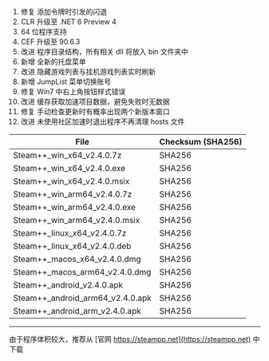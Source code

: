 1. 修复 添加令牌时引发的闪退
2. CLR 升级至 .NET 6 Preview 4
3. 64 位程序支持
4. CEF 升级至 90.6.3
5. 改进 程序目录结构，所有相关 dll 将放入 bin 文件夹中
6. 新增 全新的托盘菜单
7. 改进 隐藏游戏列表与挂机游戏列表实时刷新
8. 新增 JumpList 菜单切换账号
9. 修复 Win7 中右上角按钮样式错误
10. 改进 缓存获取加速项目数据，避免失败时无数据
11. 修复 手动检查更新时有概率出现两个新版本窗口
12. 改进 未使用社区加速时退出程序不再清理 hosts 文件

|  File   | Checksum (SHA256)  |
|  ----  | ----  |
| Steam++_win_x64_v2.4.0.7z  | SHA256 |
| Steam++_win_x64_v2.4.0.exe  | SHA256 |
| Steam++_win_x64_v2.4.0.msix  | SHA256 |
| Steam++_win_arm64_v2.4.0.7z  | SHA256 |
| Steam++_win_arm64_v2.4.0.exe  | SHA256 |
| Steam++_win_arm64_v2.4.0.msix  | SHA256 |
| Steam++_linux_x64_v2.4.0.7z  | SHA256 |
| Steam++_linux_x64_v2.4.0.deb  | SHA256 |
| Steam++_macos_x64_v2.4.0.dmg  | SHA256 |
| Steam++_macos_arm64_v2.4.0.dmg  | SHA256 |
| Steam++_android_v2.4.0.apk  | SHA256 |
| Steam++_android_arm64_v2.4.0.apk  | SHA256 |
| Steam++_android_arm_v2.4.0.apk  | SHA256 |

***

由于程序体积较大，推荐从 [官网 https://steampp.net](https://steampp.net) 中下载
